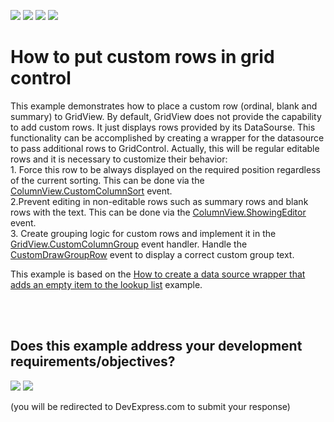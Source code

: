 <!-- default badges list -->
![](https://img.shields.io/endpoint?url=https://codecentral.devexpress.com/api/v1/VersionRange/128631069/13.1.4%2B)
[![](https://img.shields.io/badge/Open_in_DevExpress_Support_Center-FF7200?style=flat-square&logo=DevExpress&logoColor=white)](https://supportcenter.devexpress.com/ticket/details/E3367)
[![](https://img.shields.io/badge/📖_How_to_use_DevExpress_Examples-e9f6fc?style=flat-square)](https://docs.devexpress.com/GeneralInformation/403183)
[![](https://img.shields.io/badge/💬_Leave_Feedback-feecdd?style=flat-square)](#does-this-example-address-your-development-requirementsobjectives)
<!-- default badges end -->
# How to put custom rows in grid control


<p>This example demonstrates how to place a custom row (ordinal, blank and summary) to GridView. By default, GridView does not provide the capability to add custom rows. It just displays rows provided by its DataSourse. This functionality can be accomplished by creating a wrapper for the datasource to pass  additional rows to GridControl. Actually, this will be  regular editable rows and it is necessary to customize their behavior: <br />
1. Force this row to be always displayed on the required position regardless of the current sorting. This can be done via the <a href="http://documentation.devexpress.com/#WindowsForms/DevExpressXtraGridViewsBaseColumnView_CustomColumnSorttopic"><u>ColumnView.CustomColumnSort</u></a>  event.<br />
2.Prevent editing in non-editable rows such as summary rows and blank rows with the text. This can be done via the <a href="http://documentation.devexpress.com/#WindowsForms/DevExpressXtraGridViewsBaseColumnView_ShowingEditortopic"><u>ColumnView.ShowingEditor</u></a>  event.<br />
3. Create grouping logic for custom rows and implement it in the <a href="http://documentation.devexpress.com/#WindowsForms/DevExpressXtraGridViewsGridGridView_CustomColumnGrouptopic"><u>GridView.CustomColumnGroup</u></a> event handler. Handle the <a href="http://documentation.devexpress.com/#WindowsForms/DevExpressXtraGridViewsGridGridView_CustomDrawGroupRowtopic"><u>CustomDrawGroupRow</u></a> event to display a correct custom group text.</p><p>This example is based on the <a href="https://www.devexpress.com/Support/Center/p/E1180">How to create a data source wrapper that adds an empty item to the lookup list</a> example.</p><br />


<br/>


<!-- feedback -->
## Does this example address your development requirements/objectives?

[<img src="https://www.devexpress.com/support/examples/i/yes-button.svg"/>](https://www.devexpress.com/support/examples/survey.xml?utm_source=github&utm_campaign=winforms-grid-display-custom-rows&~~~was_helpful=yes) [<img src="https://www.devexpress.com/support/examples/i/no-button.svg"/>](https://www.devexpress.com/support/examples/survey.xml?utm_source=github&utm_campaign=winforms-grid-display-custom-rows&~~~was_helpful=no)

(you will be redirected to DevExpress.com to submit your response)
<!-- feedback end -->
